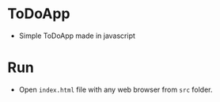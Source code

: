 # ToDoApp
* Simple ToDoApp made in javascript

# Run
* Open ```index.html``` file with any web browser from ```src``` folder.
